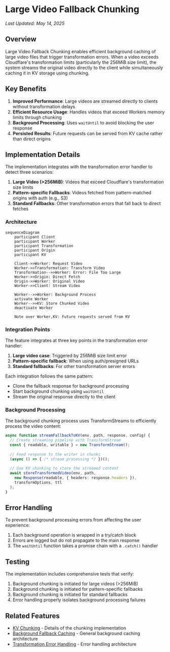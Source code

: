 # Large Video Fallback Chunking

*Last Updated: May 14, 2025*

## Overview

Large Video Fallback Chunking enables efficient background caching of large video files that trigger transformation errors. When a video exceeds Cloudflare's transformation limits (particularly the 256MiB size limit), the system streams the original video directly to the client while simultaneously caching it in KV storage using chunking.

## Key Benefits

1. **Improved Performance**: Large videos are streamed directly to clients without transformation delays
2. **Efficient Resource Usage**: Handles videos that exceed Workers memory limits through chunking
3. **Background Processing**: Uses `waitUntil` to avoid blocking the user response
4. **Persisted Results**: Future requests can be served from KV cache rather than direct origins

## Implementation Details

The implementation integrates with the transformation error handler to detect three scenarios:

1. **Large Video (>256MiB)**: Videos that exceed Cloudflare's transformation size limits
2. **Pattern-specific Fallbacks**: Videos fetched from pattern-matched origins with auth (e.g., S3)
3. **Standard Fallbacks**: Other transformation errors that fall back to direct fetches

### Architecture

```mermaid
sequenceDiagram
    participant Client
    participant Worker
    participant Transformation
    participant Origin
    participant KV

    Client->>Worker: Request Video
    Worker->>Transformation: Transform Video
    Transformation-->>Worker: Error: File Too Large
    Worker->>Origin: Direct Fetch
    Origin->>Worker: Original Video
    Worker->>Client: Stream Video
    
    Worker-->>Worker: Background Process
    activate Worker
    Worker-->>KV: Store Chunked Video
    deactivate Worker
    
    Note over Worker,KV: Future requests served from KV
```

### Integration Points

The feature integrates at three key points in the transformation error handler:

1. **Large video case**: Triggered by 256MiB size limit error
2. **Pattern-specific fallback**: When using auth/presigned URLs
3. **Standard fallbacks**: For other transformation server errors

Each integration follows the same pattern:
- Clone the fallback response for background processing
- Start background chunking using `waitUntil`
- Stream the original response directly to the client

### Background Processing

The background chunking process uses TransformStreams to efficiently process the video content:

```typescript
async function streamFallbackToKV(env, path, response, config) {
  // Create streaming pipeline with TransformStream
  const { readable, writable } = new TransformStream();
  
  // Feed response to the writer in chunks
  (async () => { /* stream processing */ })();
  
  // Use KV chunking to store the streamed content
  await storeTransformedVideo(env, path, 
    new Response(readable, { headers: response.headers }),
    transformOptions, ttl
  );
}
```

## Error Handling

To prevent background processing errors from affecting the user experience:

1. Each background operation is wrapped in a try/catch block
2. Errors are logged but do not propagate to the main response
3. The `waitUntil` function takes a promise chain with a `.catch()` handler

## Testing

The implementation includes comprehensive tests that verify:

1. Background chunking is initiated for large videos (>256MiB)
2. Background chunking is initiated for pattern-specific fallbacks
3. Background chunking is initiated for standard fallbacks
4. Error handling properly isolates background processing failures

## Related Features

- [KV Chunking](./kv-chunking.md) - Details of the chunking implementation
- [Background Fallback Caching](./background-fallback-caching.md) - General background caching architecture
- [Transformation Error Handling](../error-handling/implementation.md) - Error handling architecture